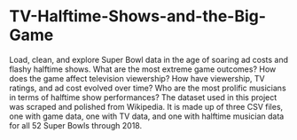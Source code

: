 # TV-Halftime-Shows-and-the-Big-Game
Load, clean, and explore Super Bowl data in the age of soaring ad costs and flashy halftime shows.
What are the most extreme game outcomes?
How does the game affect television viewership?
How have viewership, TV ratings, and ad cost evolved over time?
Who are the most prolific musicians in terms of halftime show performances?
The dataset used in this project was scraped and polished from Wikipedia. It is made up of three CSV files, one with game data, one with TV data, and one with halftime musician data for all 52 Super Bowls through 2018.

